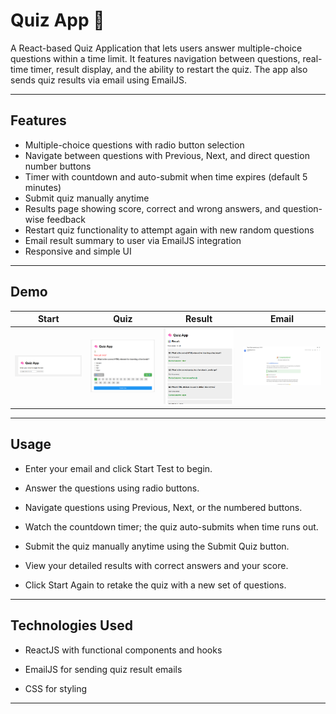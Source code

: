 # Quiz App 🧠

A React-based Quiz Application that lets users answer multiple-choice questions within a time limit. It features navigation between questions, real-time timer, result display, and the ability to restart the quiz. The app also sends quiz results via email using EmailJS.

---

## Features

- Multiple-choice questions with radio button selection  
- Navigate between questions with Previous, Next, and direct question number buttons  
- Timer with countdown and auto-submit when time expires (default 5 minutes)  
- Submit quiz manually anytime  
- Results page showing score, correct and wrong answers, and question-wise feedback  
- Restart quiz functionality to attempt again with new random questions  
- Email result summary to user via EmailJS integration  
- Responsive and simple UI  

---

## Demo

| Start | Quiz | Result | Email |
|-------|------|--------|-------|
| ![Quiz App ](src/images/start.png) | ![Quiz App ](src/images/quiz.png) | ![Quiz App ](src/images/result.png) | ![Quiz App ](src/images/email.png) |

---

## Usage

- Enter your email and click Start Test to begin.

- Answer the questions using radio buttons.

- Navigate questions using Previous, Next, or the numbered buttons.

- Watch the countdown timer; the quiz auto-submits when time runs out.

- Submit the quiz manually anytime using the Submit Quiz button.

- View your detailed results with correct answers and your score.

- Click Start Again to retake the quiz with a new set of questions.

---

## Technologies Used

- ReactJS with functional components and hooks

- EmailJS for sending quiz result emails

- CSS for styling

---
